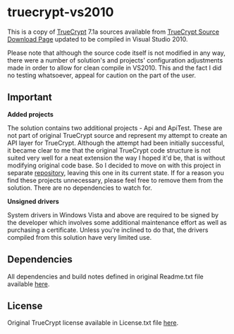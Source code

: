 truecrypt-vs2010
================

This is a copy of [TrueCrypt](http://www.truecrypt.org/ "TrueCrypt") 7.1a sources available from [TrueCrypt Source Download Page](http://www.truecrypt.org/downloads2 "TrueCrypt Source Download Page") updated to be compiled in Visual Studio 2010.

Please note that although the source code itself is not modified in any way, there were a number of solution's and projects' configuration adjustments made in order to allow for clean compile in VS2010. This and the fact I did no testing whatsoever, appeal for caution on the part of the user.

## Important ##

**Added projects**

The solution contains two additional projects - Api and ApiTest. These are not part of original TrueCrypt source and represent my attempt to create an API layer for TrueCrypt. Although the attempt had been initially successful, it became clear to me that the original TrueCrypt code structure is not suited very well for a neat extension the way I hoped it'd be, that is without modifying original code base. So I decided to move on with this project in separate [repository](https://github.com/nightnic/truecrypt-api "truecrypt-api"), leaving this one in its current state. If for a reason you find these projects unnecessary, please feel free to remove them from the solution. There are no dependencies to watch for.

**Unsigned drivers**

System drivers in Windows Vista and above are required to be signed by the developer which involves some additional maintenance effort as well as purchasing a certificate. Unless you're inclined to do that, the drivers compiled from this solution have very limited use.

## Dependencies ##
All dependencies and build notes defined in original Readme.txt file available [here](https://github.com/nightnic/truecrypt-vs2010/blob/master/Readme.txt "here").

## License ##
Original TrueCrypt license available in License.txt file [here](https://github.com/nightnic/truecrypt-vs2010/blob/master/License.txt "here").